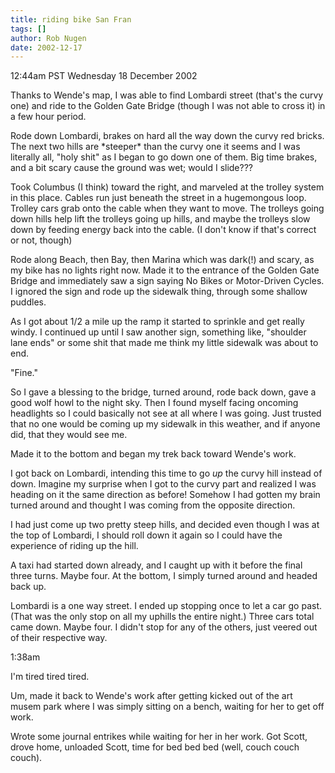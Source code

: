```yaml
---
title: riding bike San Fran
tags: []
author: Rob Nugen
date: 2002-12-17
---
```


<p class=date>12:44am PST Wednesday 18 December 2002</p>

<p>Thanks to Wende's map, I was able to find Lombardi street (that's
the curvy one) and ride to the Golden Gate Bridge (though I was not
able to cross it) in a few hour period.</p>

<p>Rode down Lombardi, brakes on hard all the way down the curvy red
bricks.  The next two hills are *steeper* than the curvy one it seems
and I was literally all, "holy shit" as I began to go down one of
them.  Big time brakes, and a bit scary cause the ground was wet;
would I slide???</p>

<p>Took Columbus (I think) toward the right, and marveled at the
trolley system in this place.  Cables run just beneath the street in a
hugemongous loop.  Trolley cars grab onto the cable when they want to
move.  The trolleys going down hills help lift the trolleys going up
hills, and maybe the trolleys slow down by feeding energy back into
the cable.  (I don't know if that's correct or not, though)</p>

<p>Rode along Beach, then Bay, then Marina which was dark(!) and
scary, as my bike has no lights right now.  Made it to the entrance of
the Golden Gate Bridge and immediately saw a sign saying No Bikes or
Motor-Driven Cycles.  I ignored the sign and rode up the sidewalk
thing, through some shallow puddles.</p>

<p>As I got about 1/2 a mile up the ramp it started to sprinkle and
get really windy.  I continued up until I saw another sign, something
like, "shoulder lane ends" or some shit that made me think my little
sidewalk was about to end.</p>

<p>"Fine."</p>

<p>So I gave a blessing to the bridge, turned around, rode back down,
gave a good wolf howl to the night sky.  Then I found myself facing
oncoming headlights so I could basically not see at all where I was
going.  Just trusted that no one would be coming up my sidewalk in
this weather, and if anyone did, that they would see me.</p>

<p>Made it to the bottom and began my trek back toward Wende's work.</p>

<p>I got back on Lombardi, intending this time to go <em>up</em> the
curvy hill instead of down.  Imagine my surprise when I got to the
curvy part and realized I was heading on it the same direction as
before!  Somehow I had gotten my brain turned around and thought I was
coming from the opposite direction.</p>

<p>I had just come up two pretty steep hills, and decided even though
I was at the top of Lombardi, I should roll down it again so I could
have the experience of riding up the hill.</p>

<p>A taxi had started down already, and I caught up with it before the
final three turns.  Maybe four.  At the bottom, I simply turned around
and headed back up.</p>

<p>Lombardi is a one way street.  I ended up stopping once to let a
car go past. (That was the only stop on all my uphills the entire
night.) Three cars total came down.  Maybe four.  I didn't stop for
any of the others, just veered out of their respective way.</p>

<p class=date>1:38am</p>

<p>I'm tired tired tired.</p>

<p>Um, made it back to Wende's work after getting kicked out of the
art musem park where I was simply sitting on a bench, waiting for her
to get off work.</p>

<p>Wrote some journal entrikes while waiting for her in her work.  Got
Scott, drove home, unloaded Scott, time for bed bed bed (well, couch
couch couch).</p>

